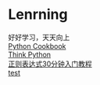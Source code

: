 # Lenrning  
好好学习，天天向上  
[Python Cookbook](https://python3-cookbook.readthedocs.io/zh_CN/latest/)  
[Think Python](https://codingpy.com/books/thinkpython2/index.html#)   
[正则表达式30分钟入门教程](https://deerchao.cn/tutorials/regex/regex.htm)  
[test](MyJupyter/f.txt)     
